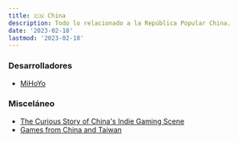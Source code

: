 ```yaml
---
title: 🇨🇳 China
description: Todo lo relacionado a la República Popular China.
date: '2023-02-18'
lastmod: '2023-02-18'
---
```

### Desarrolladores
- [MiHoYo](https://www.mihoyo.com/)

### Misceláneo
- [The Curious Story of China's Indie Gaming Scene](https://www.youtube.com/watch?v=_VrTZ_UeUxM)
- [Games from China and Taiwan](https://store.steampowered.com/curator/32768202-Games-from-China-and-Taiwan/)
